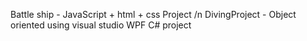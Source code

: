 Battle ship - JavaScript + html + css Project /n
DivingProject - Object oriented using visual studio WPF C# project 
